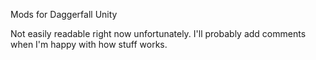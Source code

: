 Mods for Daggerfall Unity

Not easily readable right now unfortunately. I'll probably add comments when I'm happy with how stuff works.
